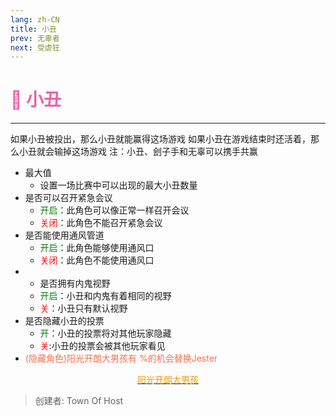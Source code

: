```yaml
---
lang: zh-CN
title: 小丑
prev: 无辜者
next: 受虐狂
---
```


# <font color="#ec62a5">🤡 <b>小丑</b></font> <Badge text="Evil" type="tip" vertical="middle"/>

***

如果小丑被投出，那么小丑就能赢得这场游戏 如果小丑在游戏结束时还活着，那么小丑就会输掉这场游戏 注：小丑、刽子手和无辜可以携手共赢

- 最大值
  - 设置一场比赛中可以出现的最大小丑数量
- 是否可以召开紧急会议
  - <font color=green>开启</font>：此角色可以像正常一样召开会议
  - <font color=red>关闭</font>：此角色不能召开紧急会议
- 是否能使用通风管道
  - <font color=green>开启</font>：此角色能够使用通风口
  - <font color=red>关闭</font>：此角色不能使用通风口
- - 是否拥有内鬼视野
  - <font color=green>开启</font>：小丑和内鬼有着相同的视野
  - <font color=red>关</font>：小丑只有默认视野
- 是否隐藏小丑的投票
  - <font color=green>开</font>：小丑的投票将对其他玩家隐藏
  - <font color=red>关</font>:小丑的投票会被其他玩家看见
- <font color=#f46f4e>(隐藏角色)阳光开朗大男孩有  %的机会替换Jester</font>

<center>

[<font color="#ff9902">阳光开朗大男孩</font>](./Sunnyboy.html)

</center>

> 创建者: Town Of Host
